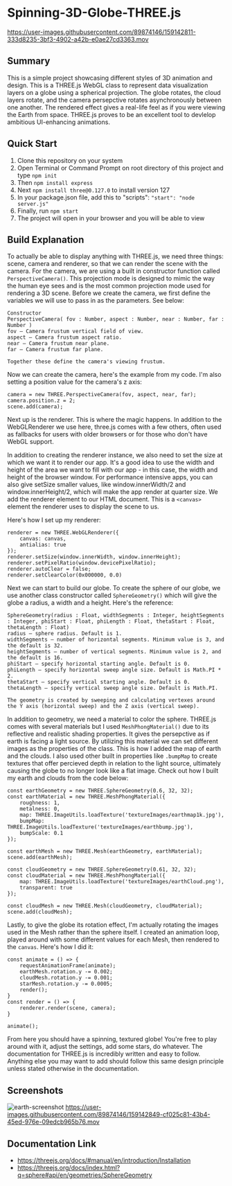 # Spinning-3D-Globe-THREE.js

https://user-images.githubusercontent.com/89874146/159142811-333d8235-3bf3-4902-a42b-e0ae27cd3363.mov

## Summary 
This is a simple project showcasing different styles of 3D animation and design. This is a THREE.js WebGL class to represent data visualization layers on a globe using a spherical projection. The globe rotates, the cloud layers rotate, and the camera persepctive rotates asynchronously between one another. The rendered effect gives a real-life feel as if you were viewing the Earth from space. THREE.js proves to be an excellent tool to devlelop ambitious UI-enhancing animations. 

## Quick Start

1. Clone this repository on your system
2. Open Terminal or Command Prompt on root directory of this project and type `npm init`
3. Then `npm install express`
4. Next `npm install three@0.127.0` to install version 127
5. In your package.json file, add this to "scripts": `"start": "node server.js"`
6. Finally, run `npm start`
7. The project will open in your browser and you will be able to view 

## Build Explanation

To actually be able to display anything with THREE.js, we need three things: scene, camera and renderer, so that we can render the scene with the camera. For the camera, we are using a built in constructor function called `PerspectiveCamera()`. This projection mode is designed to mimic the way the human eye sees and is the most common projection mode used for rendering a 3D scene. Before we create the camera, we first define the variables we will use to pass in as the parameters. See below:
```
Constructor
PerspectiveCamera( fov : Number, aspect : Number, near : Number, far : Number )
fov — Camera frustum vertical field of view.
aspect — Camera frustum aspect ratio.
near — Camera frustum near plane.
far — Camera frustum far plane.

Together these define the camera's viewing frustum.
```
Now we can create the camera, here's the example from my code. I'm also setting a position value for the camera's z axis:
```
camera = new THREE.PerspectiveCamera(fov, aspect, near, far);
camera.position.z = 2;
scene.add(camera);
```
Next up is the renderer. This is where the magic happens. In addition to the WebGLRenderer we use here, three.js comes with a few others, often used as fallbacks for users with older browsers or for those who don't have WebGL support.

In addition to creating the renderer instance, we also need to set the size at which we want it to render our app. It's a good idea to use the width and height of the area we want to fill with our app - in this case, the width and height of the browser window. For performance intensive apps, you can also give setSize smaller values, like window.innerWidth/2 and window.innerHeight/2, which will make the app render at quarter size. We add the renderer element to our HTML document. This is a `<canvas>` element the renderer uses to display the scene to us.

Here's how I set up my renderer:
```
renderer = new THREE.WebGLRenderer({
    canvas: canvas,
    antialias: true
});
renderer.setSize(window.innerWidth, window.innerHeight);
renderer.setPixelRatio(window.devicePixelRatio);
renderer.autoClear = false;
renderer.setClearColor(0x000000, 0.0)
```
Next we can start to build our globe. 
To create the sphere of our globe, we use another class constructor called `SphereGeometry()` which will give the globe a radius, a width and a height. Here's the reference:
```
SphereGeometry(radius : Float, widthSegments : Integer, heightSegments : Integer, phiStart : Float, phiLength : Float, thetaStart : Float, thetaLength : Float)
radius — sphere radius. Default is 1.
widthSegments — number of horizontal segments. Minimum value is 3, and the default is 32.
heightSegments — number of vertical segments. Minimum value is 2, and the default is 16.
phiStart — specify horizontal starting angle. Default is 0.
phiLength — specify horizontal sweep angle size. Default is Math.PI * 2.
thetaStart — specify vertical starting angle. Default is 0.
thetaLength — specify vertical sweep angle size. Default is Math.PI.

The geometry is created by sweeping and calculating vertexes around the Y axis (horizontal sweep) and the Z axis (vertical sweep).
```
In addition to geometry, we need a material to color the sphere. THREE.js comes with several materials but I used `MeshPhongMaterial()` due to its reflective and realistic shading properties. It gives the persepctive as if earth is facing a light source. By utilizing this material we can set different images as the properties of the class. This is how I added the map of earth and the clouds. I also used other built in properties like `.bumpMap` to create textures that offer percieved depth in relation to the light source, ultimately causing the globe to no longer look like a flat image. Check out how I built my earth and clouds from the code below:
```
const earthGeometry = new THREE.SphereGeometry(0.6, 32, 32);
const earthMaterial = new THREE.MeshPhongMaterial({
    roughness: 1,
    metalness: 0,
    map: THREE.ImageUtils.loadTexture('textureImages/earthmap1k.jpg'),
    bumpMap: THREE.ImageUtils.loadTexture('textureImages/earthbump.jpg'),
    bumpScale: 0.1
});

const earthMesh = new THREE.Mesh(earthGeometry, earthMaterial);
scene.add(earthMesh);

const cloudGeometry = new THREE.SphereGeometry(0.61, 32, 32);
const cloudMaterial = new THREE.MeshPhongMaterial({
    map: THREE.ImageUtils.loadTexture('textureImages/earthCloud.png'),
    transparent: true
});

const cloudMesh = new THREE.Mesh(cloudGeometry, cloudMaterial);
scene.add(cloudMesh);
```
Lastly, to give the globe its rotation effect, I'm actually rotating the images used in the Mesh rather than the sphere itself. I created an animation loop, played around with some different values for each Mesh, then rendered to the `canvas`. Here's how I did it:
```
const animate = () => {
    requestAnimationFrame(animate);
    earthMesh.rotation.y -= 0.002;
    cloudMesh.rotation.y -= 0.001;
    starMesh.rotation.y -= 0.0005;
    render();
}
const render = () => {
    renderer.render(scene, camera);
}

animate();
```
From here you should have a spinning, textured globe! You're free to play around with it, adjust the settings, add some stars, do whatever. The documentation for THREE.js is incredibly written and easy to follow. Anything else you may want to add should follow this same design principle unless stated otherwise in the documentation.

## Screenshots
![earth-screenshot](https://user-images.githubusercontent.com/89874146/159142846-f5d3ee57-df01-4669-bbe1-e55817a83a5d.png)
https://user-images.githubusercontent.com/89874146/159142849-cf025c81-43b4-45ed-976e-09edcb965b76.mov

## Documentation Link
- https://threejs.org/docs/#manual/en/introduction/Installation
- https://threejs.org/docs/index.html?q=sphere#api/en/geometries/SphereGeometry


